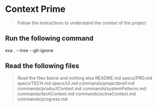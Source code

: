 # Context Prime
> Follow the instructions to understand the context of the project

## Run the following command
exa . --tree --git-ignore

## Read the following files
> Read the files below and nothing else
README.md
specs/PRD.md
specs/TECH.md
specs/UI.md
commands/projectbrief.md
commands/productContext.md
commands/systemPatterns.md
commands/techContext.md
commands/activeContext.md
commands/progress.md
